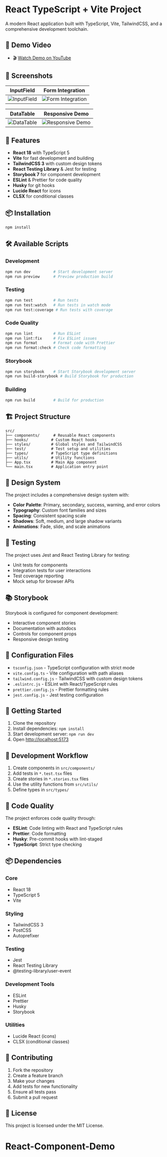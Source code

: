 # React TypeScript + Vite Project

A modern React application built with TypeScript, Vite, TailwindCSS, and a comprehensive development toolchain.
## 🎥 Demo Video

- 🎬 [Watch Demo on YouTube](https://www.youtube.com/watch?v=zEnZ3vSzqGU)

## 📸 Screenshots

| InputField | Form Integration |
|------------|------------------|
| ![InputField](./screenshots/img1.png) | ![Form Integration](./screenshots/img2.png) |

| DataTable | Responsive Demo |
|-----------|-----------------|
| ![DataTable](./screenshots/img3.png) | ![Responsive Demo](./screenshots/img4.png) |


## 🚀 Features

- **React 18** with TypeScript 5
- **Vite** for fast development and building
- **TailwindCSS 3** with custom design tokens
- **React Testing Library** & Jest for testing
- **Storybook 7** for component development
- **ESLint** & Prettier for code quality
- **Husky** for git hooks
- **Lucide React** for icons
- **CLSX** for conditional classes

## 📦 Installation

```bash
npm install
```

## 🛠️ Available Scripts

### Development

```bash
npm run dev          # Start development server
npm run preview      # Preview production build
```

### Testing

```bash
npm run test         # Run tests
npm run test:watch   # Run tests in watch mode
npm run test:coverage # Run tests with coverage
```

### Code Quality

```bash
npm run lint         # Run ESLint
npm run lint:fix     # Fix ESLint issues
npm run format       # Format code with Prettier
npm run format:check # Check code formatting
```

### Storybook

```bash
npm run storybook    # Start Storybook development server
npm run build-storybook # Build Storybook for production
```

### Building

```bash
npm run build        # Build for production
```

## 🏗️ Project Structure

```
src/
├── components/      # Reusable React components
├── hooks/          # Custom React hooks
├── styles/         # Global styles and TailwindCSS
├── test/           # Test setup and utilities
├── types/          # TypeScript type definitions
├── utils/          # Utility functions
├── App.tsx         # Main App component
└── main.tsx        # Application entry point
```

## 🎨 Design System

The project includes a comprehensive design system with:

- **Color Palette**: Primary, secondary, success, warning, and error colors
- **Typography**: Custom font families and sizes
- **Spacing**: Consistent spacing scale
- **Shadows**: Soft, medium, and large shadow variants
- **Animations**: Fade, slide, and scale animations

## 🧪 Testing

The project uses Jest and React Testing Library for testing:

- Unit tests for components
- Integration tests for user interactions
- Test coverage reporting
- Mock setup for browser APIs

## 📚 Storybook

Storybook is configured for component development:

- Interactive component stories
- Documentation with autodocs
- Controls for component props
- Responsive design testing

## 🔧 Configuration Files

- `tsconfig.json` - TypeScript configuration with strict mode
- `vite.config.ts` - Vite configuration with path aliases
- `tailwind.config.js` - TailwindCSS with custom design tokens
- `.eslintrc.js` - ESLint with React/TypeScript rules
- `prettier.config.js` - Prettier formatting rules
- `jest.config.js` - Jest testing configuration

## 🚀 Getting Started

1. Clone the repository
2. Install dependencies: `npm install`
3. Start development server: `npm run dev`
4. Open [http://localhost:5173](http://localhost:5173)

## 📝 Development Workflow

1. Create components in `src/components/`
2. Add tests in `*.test.tsx` files
3. Create stories in `*.stories.tsx` files
4. Use the utility functions from `src/utils/`
5. Define types in `src/types/`

## 🎯 Code Quality

The project enforces code quality through:

- **ESLint**: Code linting with React and TypeScript rules
- **Prettier**: Code formatting
- **Husky**: Pre-commit hooks with lint-staged
- **TypeScript**: Strict type checking

## 📦 Dependencies

### Core

- React 18
- TypeScript 5
- Vite

### Styling

- TailwindCSS 3
- PostCSS
- Autoprefixer

### Testing

- Jest
- React Testing Library
- @testing-library/user-event

### Development Tools

- ESLint
- Prettier
- Husky
- Storybook

### Utilities

- Lucide React (icons)
- CLSX (conditional classes)

## 🤝 Contributing

1. Fork the repository
2. Create a feature branch
3. Make your changes
4. Add tests for new functionality
5. Ensure all tests pass
6. Submit a pull request

## 📄 License

This project is licensed under the MIT License.

# React-Component-Demo

